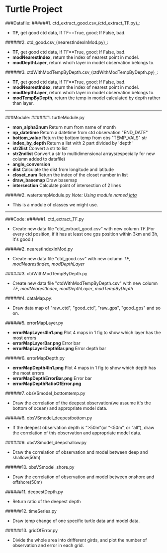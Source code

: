 Turtle Project
==============
###Datafile:
######1. ctd_extract_good.csv_(ctd_extract_TF.py)_:
  - **TF**, get good ctd data, If TF==True, good; If False, bad.

######2. ctd_good.csv_(nearestIndexInMod.py)_:
  - **TF**, get good ctd data, If TF==True, good; If False, bad.
  - **modNearestIndex**, return the index of nearest point in model.
  - **modDepthLayer**, return whcih layer in model observation belongs to.

######3. ctdWithModTempByDepth.csv_(ctdWithModTempByDepth.py)_:
  - **TF**, get good ctd data, If TF==True, good; If False, bad.
  - **modNearestIndex**, return the index of nearest point in model.
  - **modDepthLayer**, return whcih layer in model observation belongs to.
  - **modTempByDepth**, return the temp in model calculated by depth rather than layer.

---
###Module:
######1. turtleModule.py
  - **mon_alpha2num** Return num from name of month
  - **np_datetime** Return a datetime from ctd observation "END_DATE"
  - **bottom_value** Return the bottom temp from obs "TEMP_VALS" str
  - **index_by_depth** Return a list with 2 part divided by 'depth'
  - **str2list** Convert a str to list
  - **str2ndlist** Convert a str to multidimensional arrays(especially for new column added to datafile)
  - **angle_conversion**
  - **dist** Calculate the dist from longitude and latitude
  - **closet_num** Return the index of the closet number in list
  - **draw_basemap** Draw basemap
  - **intersection** Calculate point of intersection of 2 lines

######2. watertempModule.py
    *Note: Using module named [jata](https://github.com/jian-cui/moj/blob/master/jata.py)*
  - This is a module of classes we might use.

---
###Code:
######1. ctd_extract_TF.py
  - Create new data file "ctd_extract_good.csv" with new column *TF*.(For every ctd position, if it has at least one gps position within 3km and 3h, it's good.)

######2. nearestIndexInMod.py
  - Create new data file "ctd_good.csv" with new column *TF*, *modNearestIndex*, *modDepthLayer*

######3. ctdWithModTempByDepth.py
  - Create new data file "ctdWithModTempByDepth.csv" with new column *TF*, *modNearestIndex*, *modDepthLayer*, *modTempByDepth*

######4. dataMap.py:
  - Draw data map of "raw_ctd", "good_ctd", "raw_gps", "good_gps" and so on.

######5. errorMapLayer.py
  - **errorMapLayer4In1.png** Plot 4 maps in 1 fig to show which layer has the most errors
  - **errorMapLayerBar.png** Error bar
  - **errorMapLayerDepthBar.png** Error depth bar

######6. errorMapDepth.py
  - **errorMapDepth4In1.png** Plot 4 maps in 1 fig to show which depth has the most errors
  - **errorMapDepthErrorBar.png** Error bar
  - **errorMapDepthRatioOfError.png**

######7. obsVSmodel_bottomtemp.py
  - Draw the correlation of the deepest observation(we assume it's the bottom of ocean) and appropriate model data.

######8. obsVSmodel_deepestbottom.py
  - If the deepest observation depth is “>50m”(or “<50m”, or “all”), draw the correlation of this observation and appropriate model data.

######9. obsVSmodel_deepshallow.py
  - Draw the correlation of observation and model between deep and shallow(50m)

######10. obsVSmodel_shore.py
  - Draw the correlation of observation and model between onshore and offshore(50m)

######11. deepestDepth.py
  - Return ratio of the deepest depth

######12. timeSeries.py
  - Draw temp change of one specific turtle data and model data.

######13. gridOfError.py
  - Divide the whole area into drifferent girds, and plot the number of observation and error in each grid.